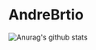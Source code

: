 # AndreBrtio
![Anurag's github stats](https://github-readme-stats.vercel.app/api?username=absc1203&show_icons=true&theme=radical)
